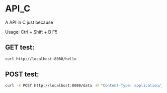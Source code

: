 # API_C

A API in C just because

Usage:
Ctrl + Shift + B
F5
## GET test:
```bash
curl http://localhost:8080/hello
```

## POST test:
```bash
curl -X POST http://localhost:8080/data -H "Content-Type: application/json" -d "{\"name\": \"John\"}"
```
